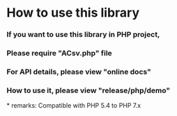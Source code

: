 How to use this library
================
### If you want to use this library in PHP project, 
### Please require "**ACsv.php**" file  
### For API details, please view "**online docs**"  
### How to use it, please view "**release/php/demo**"  

\* remarks: Compatible with PHP 5.4 to PHP 7.x